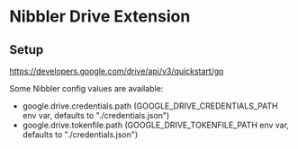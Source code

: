 # Nibbler Drive Extension

## Setup

https://developers.google.com/drive/api/v3/quickstart/go

Some Nibbler config values are available:

- google.drive.credentials.path (GOOGLE_DRIVE_CREDENTIALS_PATH env var, defaults to "./credentials.json")
- google.drive.tokenfile.path (GOOGLE_DRIVE_TOKENFILE_PATH env var, defaults to "./credentials.json")
